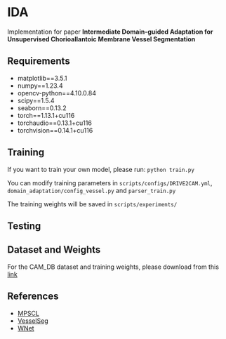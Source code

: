 # IDA
Implementation for paper **Intermediate Domain-guided Adaptation for Unsupervised Chorioallantoic Membrane Vessel Segmentation**
## Requirements
* matplotlib==3.5.1
* numpy==1.23.4
* opencv-python==4.10.0.84
* scipy==1.5.4
* seaborn==0.13.2
* torch==1.13.1+cu116
* torchaudio==0.13.1+cu116
* torchvision==0.14.1+cu116
## Training
If you want to train your own model, please run: `python train.py`

You can modify training parameters in `scripts/configs/DRIVE2CAM.yml`, `domain_adaptation/config_vessel.py` and `parser_train.py`

The training weights will be saved in `scripts/experiments/`
## Testing

## Dataset and Weights
For the CAM_DB dataset and training weights, please download from this [link](https://drive.google.com/drive/folders/1ixgoOKNaco7yQKrc0doH444L8pJYoqar?usp=sharing) 
## References
* [MPSCL](https://github.com/TFboys-lzz/MPSCL)
* [VesselSeg](https://github.com/lee-zq/VesselSeg-Pytorch)
* [WNet](https://github.com/agaldran/lwnet)
